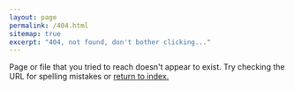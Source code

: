 ```yaml
---
layout: page
permalink: /404.html
sitemap: true
excerpt: "404, not found, don't bother clicking..."
---
```


Page or file that you tried to reach doesn't appear to exist. Try checking
the URL for spelling mistakes or [return to index.](/)
